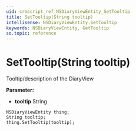 ```yaml
---
uid: crmscript_ref_NSDiaryViewEntity_SetTooltip
title: SetTooltip(String tooltip)
intellisense: NSDiaryViewEntity.SetTooltip
keywords: NSDiaryViewEntity, GetTooltip
so.topic: reference
---
```


# SetTooltip(String tooltip)

Tooltip/description of the DiaryView

**Parameter:** 
* **tooltip** String

```crmscript
NSDiaryViewEntity thing;
String tooltip;
thing.SetTooltip(tooltip);
```

